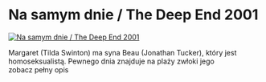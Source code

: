 Na samym dnie / The Deep End 2001 
=============
[![Na samym dnie / The Deep End 2001 ](http://vidos.pl/images/player.gif)](http://vidos.pl/na-samym-dnie-the-deep-end-2001)

 Margaret (Tilda Swinton) ma syna Beau (Jonathan Tucker), który jest homoseksualistą. Pewnego dnia znajduje na plaży zwłoki jego zobacz pełny opis
